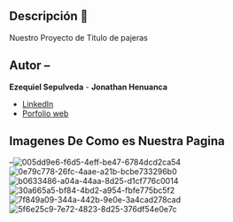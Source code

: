 ## Descripción 🧠
Nuestro Proyecto de Titulo de pajeras 

## Autor –
**Ezequiel Sepulveda** -
**Jonathan Henuanca**

* [LinkedIn](www.linkedin.com/in/ezequiel-sepulveda-516a39238)
* [Porfolio web](https://gesmedicc.pythonanywhere.com/)

## Imagenes De Como es Nuestra Pagina 
–![005dd9e6-f6d5-4eff-be47-6784dcd2ca54](https://github.com/user-attachments/assets/c44c5fcf-75bc-4059-8a26-f8f8840d4c73)
![0e79c778-26fc-4aae-a21b-bcbe733296b0](https://github.com/user-attachments/assets/d851881d-095e-4e8a-9bcd-38fa1d3f44ca)
![b0633486-a04a-44aa-8d25-d1cf776c0014](https://github.com/user-attachments/assets/437bce47-25c1-4a11-9330-f93bfdf56a19)
![30a665a5-bf84-4bd2-a954-fbfe775bc5f2](https://github.com/user-attachments/assets/b141df22-fbe3-4b60-93bb-8dac873034bd)
![7f849a09-344a-442b-9e0e-3a4cad278cad](https://github.com/user-attachments/assets/733dd19f-d9dd-4d5c-8d76-b60d470b848a)
![5f6e25c9-7e72-4823-8d25-376df54e0e7c](https://github.com/user-attachments/assets/6e3db41c-7e1f-4698-abe9-6a57766a4548)
